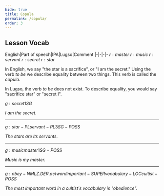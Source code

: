 ```yaml
---
hide: true
title: Copula
permalink: /copula/
order: 3
---
```


## Lesson Vocab

English|Part of speech|IPA|Lugso|Comment
|-|-|-|-
${r: master}$
${r: music}$
${r: servant}$
${r: secret}$
${r: star}$

In English, we say "the star is a sacrifice", or "I am the secret." Using the verb _to be_ we describe equality between two things. This verb is called the _copula_.

In Lugso, the verb _to be_ does not exist. To describe equality, you would say "sacrifice star" or "secret I".

${g: secret 1SG}$

_I am the secret._

---

${g: star-PL servant-PL 3SG-POSS}$

_The stars are its servants._

---

${g: music master 1SG-POSS}$

_Music is my master._

---

${g: obey-NMLZ.DER.act word important-SUPER vocabulary-LOC cultist-POSS}$

_The most important word in a cultist's vocabulary is "obedience"._